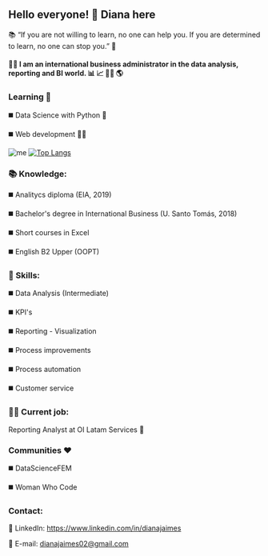 ## Hello everyone! 👋 Diana here


:books: “If you are not willing to learn, no one can help you. If you are determined to learn, no one can stop you.” :star2:

#### :woman_student: I am an international business administrator in the data analysis, reporting and BI world. :bar_chart: :chart_with_upwards_trend: :woman_technologist: :earth_americas:


### Learning :triangular_flag_on_post:


:black_medium_square: Data Science with Python :snake:

:black_medium_square: Web development :woman_technologist:


![me](https://github-readme-stats.vercel.app/api?username=Dijaimes&hide=contribs,prs&theme=vue&show_icons=true) 
[![Top Langs](https://github-readme-stats.vercel.app/api/top-langs/?username=Dijaimes&layout=compact&theme=vue)](https://github.com/Dijaimes/github-readme-stats)


### :books: Knowledge:


:black_medium_square: Analitycs diploma (EIA, 2019)

:black_medium_square: Bachelor's degree in International Business (U. Santo Tomás, 2018)

:black_medium_square: Short courses in Excel

:black_medium_square: English B2 Upper (OOPT)


### :hammer: Skills:

:black_medium_square: Data Analysis (Intermediate)

:black_medium_square: KPI's

:black_medium_square: Reporting - Visualization

:black_medium_square: Process improvements

:black_medium_square: Process automation

:black_medium_square: Customer service


### :woman_office_worker: Current job:


Reporting Analyst at OI Latam Services :mag_right:


### Communities :heart:


:black_medium_square: DataScienceFEM 

:black_medium_square: Woman Who Code


### Contact:


:briefcase: LinkedIn: https://www.linkedin.com/in/dianajaimes


:email: E-mail: dianajaimes02@gmail.com
